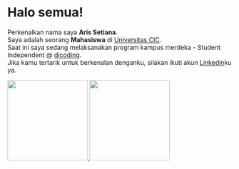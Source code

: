 # Halo semua! 

Perkenalkan nama saya **Aris Setiana**. <br>
Saya adalah seorang **Mahasiswa** di [Universitas CIC](https://www.instagram.com/universitas_cic). <br>
Saat ini saya sedang melaksanakan program kampus merdeka - Student Independent @ [dicoding](https://www.dicoding.com/). <br>
Jika kamu tertarik untuk berkenalan denganku, silakan ikuti akun [Linkedin](https://www.linkedin.com/in/aris-setiana-2018102013/)ku ya.

<p align="left">
<a href="https://github.com/gilangadhan">
  <img height="180em" src="https://github-readme-stats-eight-theta.vercel.app/api?username=arezbidam&show_icons=true&theme=algolia&include_all_commits=true&count_private=true"/>
  <img height="180em" src="https://github-readme-stats-eight-theta.vercel.app/api/top-langs/?username=arezbidam&layout=compact&langs_count=8&theme=algolia"/>
</a>
</p>
